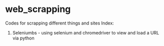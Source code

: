 # web_scrapping
Codes for scrapping different things and sites 
Index:
1) Seleniumbs - using selenium and chromedriver to view and load a URL via python



